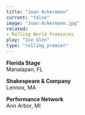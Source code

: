 ```yaml
---
title: "Joan Ackermann"
current: "false"
image: "Joan-Ackermann.jpg"
related:
- Rolling World Premieres
play: "Ice Glen"
type: "rolling_premier"
---
```


**Florida Stage**\
Manalapan, FL

**Shakespeare &amp; Company**\
Lennox, MA

**Performance Network**\
Ann Arbor, MI
